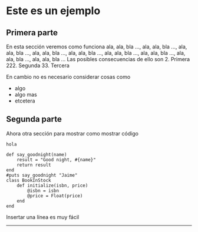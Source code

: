 # Este es un ejemplo
## Primera parte
En esta sección veremos como funciona ala, ala, bla ..., ala, ala,
bla ..., ala, ala, bla ..., ala, ala, bla ..., ala, ala, bla ..., ala, ala, bla ...,
ala, ala, bla ..., ala, ala, bla ..., ala, ala, bla ...
Las posibles consecuencias de ello son
2. Primera
222. Segunda
33. Tercera

En cambio no es necesario considerar cosas como
* algo
* algo mas
* etcetera
## Segunda parte
Ahora otra sección para mostrar como mostrar código

`hola`
```
def say_goodnight(name)
    result = "Good night, #{name}"
    return result
end
#puts say_goodnight "Jaime"
class BookInStock
    def initialize(isbn, price)
        @isbn = isbn
        @price = Float(price)
    end
end
```
Insertar una línea es muy fácil
***